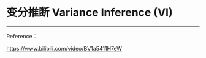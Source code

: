 # 变分推断 Variance Inference (VI)

















----



Reference：

https://www.bilibili.com/video/BV1a5411H7eW
